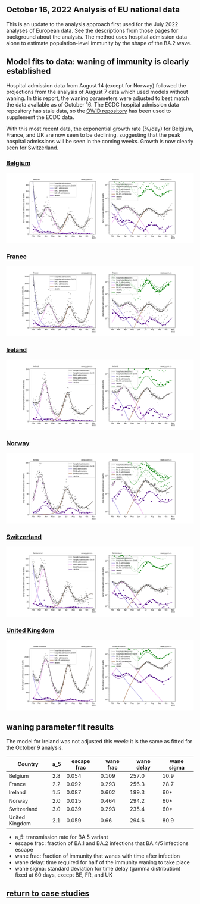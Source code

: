 ## October 16, 2022 Analysis of EU national data

This is an update to the analysis approach first used for the July 2022 analyses of European data.
See the descriptions from those pages for background about the analysis.
The method uses hospital admission data alone to estimate population-level immunity by the shape of the BA.2 wave.

## Model fits to data: waning of immunity is clearly established

Hospital admission data from August 14 (except for Norway) followed the projections from the analysis of August 7 data which used models
without waning.
In this report, the waning parameters were adjusted to best match the data available as of October 16.
The ECDC hospital admission data repository has stale data, so the
[OWID repository](https://github.com/owid/covid-19-data/blob/master/public/data/hospitalizations/covid-hospitalizations.csv) has been used to
supplement the ECDC data.

With this most recent data, the exponential growth rate (%/day) for Belgium, France, and UK are now seen to be declining, suggesting that the peak
hospital admissions will be seen in the coming weeks.
Growth is now clearly seen for Switzerland.

### [Belgium](img/be_4_4_1016.pdf)

![be](img/be_4_4_1016.png)

### [France](img/fr_4_4_1016.pdf)

![fr](img/fr_4_4_1016.png)

### [Ireland](img/ie_4_4_1016.pdf)

![ie](img/ie_4_4_1016.png)

### [Norway](img/no_4_4_1016.pdf)

![no](img/no_4_4_1016.png)

### [Switzerland](img/ch_4_4_1016.pdf)

![ch](img/ch_4_4_1016.png)

### [United Kingdom](img/gb_4_4_1016.pdf)

![gb](img/gb_4_4_1016.png)

## waning parameter fit results

The model for Ireland was not adjusted this week: it is the same as fitted for the October 9 analysis.

Country| a_5 | escape frac | wane frac | wane delay | wane sigma 
--|--|--|--|--|--
Belgium| 2.8 | 0.054 | 0.109 | 257.0 | 10.9 
France| 2.2 | 0.092 | 0.293 | 256.3 | 28.7 
Ireland| 1.5 | 0.087 | 0.602 | 199.3 | 60*
Norway| 2.0 | 0.015 | 0.464 | 294.2 | 60* 
Switzerland| 3.0 | 0.039 | 0.293 | 235.4 | 60* 
United Kingdom| 2.1 | 0.059 | 0.66 | 294.6 | 80.9

* a_5: transmission rate for BA.5 variant
* escape frac: fraction of BA.1 and BA.2 infections that BA.4/5 infections escape
* wane frac: fraction of immunity that wanes with time after infection
* wane delay: time required for half of the immunity waning to take place
* wane sigma: standard deviation for time delay (gamma distribution) fixed at 60 days, except BE, FR, and UK

## [return to case studies](../index.md)

